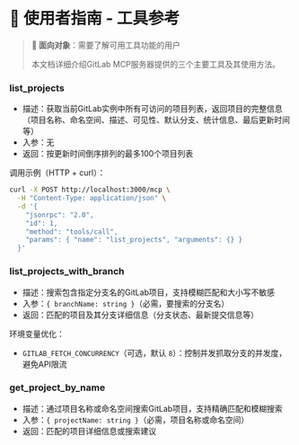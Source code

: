 # 👥 使用者指南 - 工具参考

> **📖 面向对象**：需要了解可用工具功能的用户
>
> 本文档详细介绍GitLab MCP服务器提供的三个主要工具及其使用方法。

### list_projects
- 描述：获取当前GitLab实例中所有可访问的项目列表，返回项目的完整信息（项目名称、命名空间、描述、可见性、默认分支、统计信息、最后更新时间等）
- 入参：无
- 返回：按更新时间倒序排列的最多100个项目列表

调用示例（HTTP + curl）：
```bash
curl -X POST http://localhost:3000/mcp \
  -H "Content-Type: application/json" \
  -d '{
    "jsonrpc": "2.0",
    "id": 1,
    "method": "tools/call",
    "params": { "name": "list_projects", "arguments": {} }
  }'
```

### list_projects_with_branch
- 描述：搜索包含指定分支名的GitLab项目，支持模糊匹配和大小写不敏感
- 入参：`{ branchName: string }`（必需，要搜索的分支名）
- 返回：匹配的项目及其分支详细信息（分支状态、最新提交信息等）

环境变量优化：
- `GITLAB_FETCH_CONCURRENCY`（可选，默认 `8`）：控制并发抓取分支的并发度，避免API限流

### get_project_by_name
- 描述：通过项目名称或命名空间搜索GitLab项目，支持精确匹配和模糊搜索
- 入参：`{ projectName: string }`（必需，项目名称或命名空间）
- 返回：匹配的项目详细信息或搜索建议


